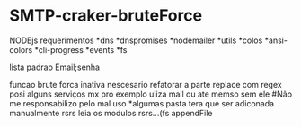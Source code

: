 # SMTP-craker-bruteForce
NODEjs
requerimentos
*dns
*dnspromises
*nodemailer
*utils
*colos
*ansi-colors
*cli-progress
*events
*fs

lista padrao  Email;senha

funcao brute forca  inativa
nescesario refatorar a parte  replace  com regex posi alguns serviços mx pro exemplo uliza  mail ou ate memso sem ele
#Não me responsabilizo pelo mal uso
*algumas pasta tera  que ser adiconada manualmente  rsrs leia  os modulos rsrs...(fs appendFile 

